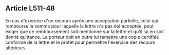 Article L511-48
----
En cas d'exercice d'un recours après une acceptation partielle, celui qui
rembourse la somme pour laquelle la lettre n'a pas été acceptée, peut exiger que
ce remboursement soit mentionné sur la lettre et qu'il lui en soit donné
quittance. Le porteur doit en outre lui remettre une copie certifiée conforme de
la lettre et le protêt pour permettre l'exercice des recours ultérieurs.
